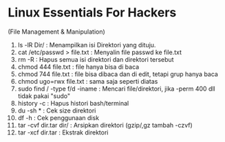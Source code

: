 # Linux Essentials For Hackers

(File Management & Manipulation)
1. ls -lR Dir/                  : Menampilkan isi Direktori yang dituju.
2. cat /etc/passwd > file.txt   : Menyalin file passwd ke file.txt
3. rm -R                        : Hapus semua isi direktori dan direktori tersebut
4. chmod 444 file.txt           : file hanya bisa di baca 
5. chmod 744 file.txt           : file bisa dibaca dan di edit, tetapi grup hanya baca
6. chmod ugo=rwx file.txt       : sama saja seperti diatas
7. sudo find / -type f/d -iname : Mencari file/direktori, jika -perm 400 dll tidak pakai "sudo" 
8. history -c                   : Hapus histori bash/terminal
9. du -sh *                     : Cek size direktori
10. df -h                       : Cek penggunaan disk
11. tar -cvf dir.tar dir/       : Arsipkan direktori (gzip/,gz tambah -czvf)
12. tar -xcf dir.tar            : Ekstrak direktori
